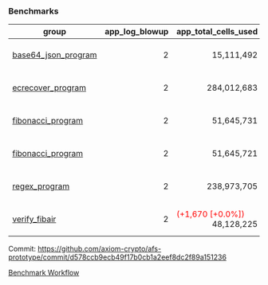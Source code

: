 ### Benchmarks
| group | app_log_blowup | app_total_cells_used | app_total_cycles | app_total_proof_time_ms | leaf_log_blowup | leaf_total_cells_used | leaf_total_cycles | leaf_total_proof_time_ms | instance | alloc |
|---|---|---|---|---|---|---|---|---|---|---|
| [ base64_json_program ](https://github.com/axiom-crypto/afs-prototype/blob/gh-pages/benchmarks/individual/base64_json-2-2-64cpu-linux-arm64-mimalloc.md) | <div style='text-align: right'> 2 </div>  | <div style='text-align: right'> 15,111,492 </div>  | <div style='text-align: right'> 217,347 </div>  | <span style='color: green'>(-17.0 [-0.6%])</span><div style='text-align: right'> 2,654.0 </div>  | <div style='text-align: right'> 2 </div>  | <span style='color: red'>(+53,010 [+0.0%])</span><div style='text-align: right'> 880,216,285 </div>  | <span style='color: red'>(+5,014 [+0.1%])</span><div style='text-align: right'> 6,778,657 </div>  | <span style='color: red'>(+280.0 [+0.6%])</span><div style='text-align: right'> 49,833.0 </div>  | 64cpu-linux-arm64 | mimalloc |
| [ ecrecover_program ](https://github.com/axiom-crypto/afs-prototype/blob/gh-pages/benchmarks/individual/ecrecover-2-2-64cpu-linux-arm64-mimalloc.md) | <div style='text-align: right'> 2 </div>  | <div style='text-align: right'> 284,012,683 </div>  | <div style='text-align: right'> 5,163,177 </div>  | <span style='color: red'>(+143.0 [+0.5%])</span><div style='text-align: right'> 26,612.0 </div>  | <div style='text-align: right'> - </div>  | <div style='text-align: right'> - </div>  | <div style='text-align: right'> - </div>  | <div style='text-align: right'> - </div>  | 64cpu-linux-arm64 | mimalloc |
| [ fibonacci_program ](https://github.com/axiom-crypto/afs-prototype/blob/gh-pages/benchmarks/individual/fibonacci-2-2-64cpu-linux-arm64-mimalloc.md) | <div style='text-align: right'> 2 </div>  | <div style='text-align: right'> 51,645,731 </div>  | <div style='text-align: right'> 1,500,219 </div>  | <span style='color: green'>(-31.0 [-0.5%])</span><div style='text-align: right'> 6,623.0 </div>  | <div style='text-align: right'> 2 </div>  | <span style='color: red'>(+11,560 [+0.0%])</span><div style='text-align: right'> 461,079,347 </div>  | <span style='color: red'>(+1,051 [+0.0%])</span><div style='text-align: right'> 3,508,490 </div>  | <span style='color: green'>(-15.0 [-0.0%])</span><div style='text-align: right'> 36,123.0 </div>  | 64cpu-linux-arm64 | mimalloc |
| [ fibonacci_program ](https://github.com/axiom-crypto/afs-prototype/blob/gh-pages/benchmarks/individual/fibonacci-2-2-64cpu-linux-x64-jemalloc.md) | <div style='text-align: right'> 2 </div>  | <div style='text-align: right'> 51,645,721 </div>  | <div style='text-align: right'> 1,500,219 </div>  | <span style='color: red'>(+34.0 [+0.5%])</span><div style='text-align: right'> 7,066.0 </div>  | <div style='text-align: right'> 2 </div>  | <div style='text-align: right'> 461,059,797 </div>  | <div style='text-align: right'> 3,506,780 </div>  | <span style='color: green'>(-520.0 [-1.4%])</span><div style='text-align: right'> 35,852.0 </div>  | 64cpu-linux-x64 | jemalloc |
| [ regex_program ](https://github.com/axiom-crypto/afs-prototype/blob/gh-pages/benchmarks/individual/regex-2-2-64cpu-linux-arm64-mimalloc.md) | <div style='text-align: right'> 2 </div>  | <div style='text-align: right'> 238,973,705 </div>  | <div style='text-align: right'> 4,190,904 </div>  | <span style='color: green'>(-312.0 [-1.1%])</span><div style='text-align: right'> 27,029.0 </div>  | <div style='text-align: right'> 2 </div>  | <span style='color: red'>(+10,910 [+0.0%])</span><div style='text-align: right'> 940,436,869 </div>  | <span style='color: red'>(+1,021 [+0.0%])</span><div style='text-align: right'> 7,308,459 </div>  | <span style='color: green'>(-1,415.0 [-2.0%])</span><div style='text-align: right'> 69,323.0 </div>  | 64cpu-linux-arm64 | mimalloc |
| [ verify_fibair ](https://github.com/axiom-crypto/afs-prototype/blob/gh-pages/benchmarks/individual/verify_fibair-2-2-64cpu-linux-arm64-mimalloc.md) | <div style='text-align: right'> 2 </div>  | <span style='color: red'>(+1,670 [+0.0%])</span><div style='text-align: right'> 48,128,225 </div>  | <span style='color: red'>(+69 [+0.0%])</span><div style='text-align: right'> 198,645 </div>  | <span style='color: red'>(+7.0 [+0.1%])</span><div style='text-align: right'> 5,681.0 </div>  | <div style='text-align: right'> - </div>  | <div style='text-align: right'> - </div>  | <div style='text-align: right'> - </div>  | <div style='text-align: right'> - </div>  | 64cpu-linux-arm64 | mimalloc |


Commit: https://github.com/axiom-crypto/afs-prototype/commit/d578ccb9ecb49f17b0cb1a2eef8dc2f89a151236

[Benchmark Workflow](https://github.com/axiom-crypto/afs-prototype/actions/runs/12188268379)
